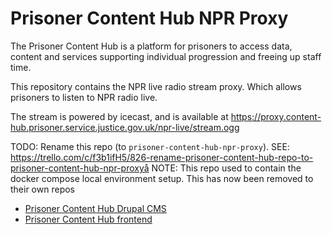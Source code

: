 # Prisoner Content Hub NPR Proxy

The Prisoner Content Hub is a platform for prisoners to access data, content and services supporting individual progression and freeing up staff time.

This repository contains the NPR live radio stream proxy.  Which allows prisoners to listen to NPR radio live. 

The stream is powered by icecast, and is available at https://proxy.content-hub.prisoner.service.justice.gov.uk/npr-live/stream.ogg

TODO: Rename this repo (to `prisoner-content-hub-npr-proxy`).
SEE: https://trello.com/c/f3b1ifH5/826-rename-prisoner-content-hub-repo-to-prisoner-content-hub-npr-proxyå
NOTE: This repo used to contain the docker compose local environment setup.  This has now been removed to their
own repos

- [Prisoner Content Hub Drupal CMS](https://github.com/ministryofjustice/prisoner-content-hub-backend)
- [Prisoner Content Hub frontend](https://github.com/ministryofjustice/prisoner-content-hub-frontend)
